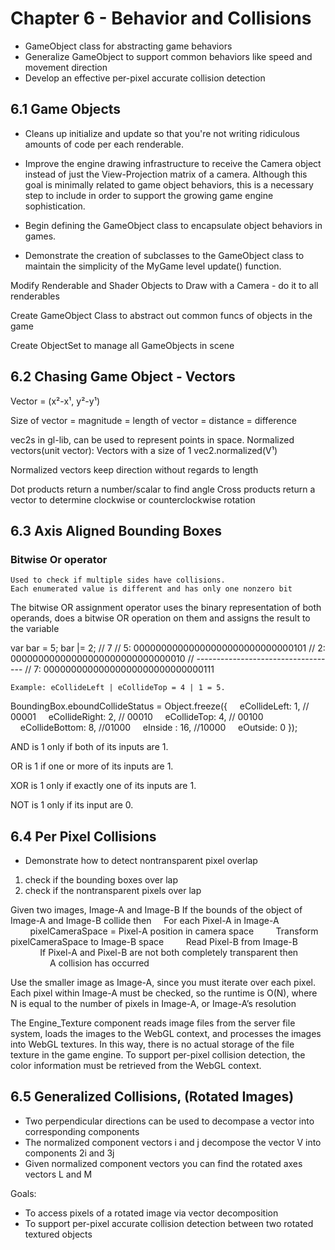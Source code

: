 # Chapter 6 - Behavior and Collisions

* GameObject class for abstracting game behaviors
* Generalize GameObject to support common behaviors like speed and movement direction
* Develop an effective per-pixel accurate collision detection

## 6.1 Game Objects

* Cleans up initialize and update so that you're not writing ridiculous amounts of code per each renderable.

* Improve the engine drawing infrastructure to receive the Camera object instead of just the View-Projection matrix of a camera. Although this goal is minimally related to game object behaviors, this is a necessary step to include in order to support the growing game engine sophistication.
* Begin defining the GameObject class to encapsulate object behaviors in games.
* Demonstrate the creation of subclasses to the GameObject class to maintain the simplicity of the MyGame level update() function.

Modify Renderable and Shader Objects to Draw with a Camera - do it to all renderables

Create GameObject Class to abstract out common funcs of objects in the game

Create ObjectSet to manage all GameObjects in scene

## 6.2 Chasing Game Object - Vectors

Vector = (x²-x¹, y²-y¹)

Size of vector = magnitude = length of vector = distance = difference

vec2s in gl-lib, can be used to represent points in space.
Normalized vectors(unit vector): Vectors with a size of 1
vec2.normalized(V¹)

Normalized vectors keep direction without regards to length

Dot products return a number/scalar to find angle
Cross products return a vector to determine clockwise or counterclockwise rotation

## 6.3 Axis Aligned Bounding Boxes

### Bitwise Or operator
	Used to check if multiple sides have collisions.
	Each enumerated value is different and has only one nonzero bit
The bitwise OR assignment operator uses the binary representation of both operands, does a bitwise OR operation on them and assigns the result to the variable

var bar = 5;
bar |= 2; // 7
// 5: 00000000000000000000000000000101
// 2: 00000000000000000000000000000010
// -----------------------------------
// 7: 00000000000000000000000000000111

	Example: eCollideLeft | eCollideTop = 4 | 1 = 5.
BoundingBox.eboundCollideStatus = Object.freeze({
    eCollideLeft: 1, // 00001
    eCollideRight: 2, // 00010
    eCollideTop: 4,	// 00100
    eCollideBottom: 8, //01000
    eInside : 16,	//10000
    eOutside: 0
});

AND is 1 only if both of its inputs are 1.

OR is 1 if one or more of its inputs are 1.

XOR is 1 only if exactly one of its inputs are 1.

NOT is 1 only if its input are 0.

## 6.4 Per Pixel Collisions

* Demonstrate how to detect nontransparent pixel overlap

1) check if the bounding boxes over lap
2) check if the nontransparent pixels over lap

Given two images, Image-A and Image-B
If the bounds of the object of Image-A and Image-B collide then
    For each Pixel-A in Image-A
        pixelCameraSpace = Pixel-A position in camera space
        Transform pixelCameraSpace to Image-B space
        Read Pixel-B from Image-B
            If Pixel-A and Pixel-B are not both completely transparent then
                A collision has occurred

Use the smaller image as Image-A, since you must iterate over each pixel.
Each pixel within Image-A must be checked, so the runtime is O(N), where N is equal to the number of pixels in Image-A, or Image-A’s resolution

The Engine_Texture component reads image files from the server file system, loads the images to the WebGL context, and processes the images into WebGL textures. In this way, there is no actual storage of the file texture in the game engine. To support per-pixel collision detection, the color information must be retrieved from the WebGL context.

## 6.5 Generalized Collisions, (Rotated Images)

* Two perpendicular directions can be used to decompase a vector into corresponding components
* The normalized component vectors i and j decompose the vector V into components 2i and 3j
* Given normalized component vectors you can find the rotated axes vectors L and M

Goals:

* To access pixels of a rotated image via vector decomposition
* To support per-pixel accurate collision detection between two rotated textured objects

